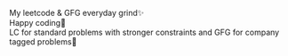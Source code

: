 My leetcode & GFG everyday grind✨
<br>
Happy coding🎇
<br>
LC for standard problems with stronger constraints and GFG for company tagged problems🙂

